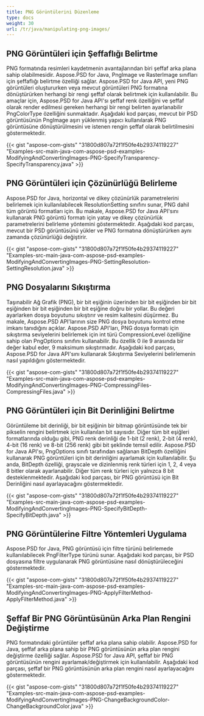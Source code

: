 ```yaml
---
title: PNG Görüntülerini Düzenleme
type: docs
weight: 30
url: /tr/java/manipulating-png-images/
---
```


## **PNG Görüntüleri için Şeffaflığı Belirtme**
PNG formatında resimleri kaydetmenin avantajlarından biri şeffaf arka plana sahip olabilmesidir. Aspose.PSD for Java, PngImage ve RasterImage sınıfları için şeffaflığı belirtme özelliği sağlar. Aspose.PSD for Java API, yeni PNG görüntüleri oluştururken veya mevcut görüntüleri PNG formatına dönüştürürken herhangi bir rengi şeffaf olarak belirtmek için kullanılabilir. Bu amaçlar için, Aspose.PSD for Java API'sı şeffaf renk özelliğini ve şeffaf olarak render edilmesi gereken herhangi bir rengi belirten ayarlanabilir PngColorType özelliğini sunmaktadır. Aşağıdaki kod parçası, mevcut bir PSD görüntüsünün PngImage aşırı yüklenmiş yapıcı kullanılarak PNG görüntüsüne dönüştürülmesini ve istenen rengin şeffaf olarak belirtilmesini göstermektedir.



{{< gist "aspose-com-gists" "31800d807a72f1f50fe4b29374119227" "Examples-src-main-java-com-aspose-psd-examples-ModifyingAndConvertingImages-PNG-SpecifyTransparency-SpecifyTransparency.java" >}}
## **PNG Görüntüleri için Çözünürlüğü Belirleme**
Aspose.PSD for Java, horizontal ve dikey çözünürlük parametrelerini belirlemek için kullanılabilecek ResolutionSetting sınıfını sunar, PNG dahil tüm görüntü formatları için. Bu makale, Aspose.PSD for Java API'sını kullanarak PNG görüntü formatı için yatay ve dikey çözünürlük parametrelerini belirleme yöntemini göstermektedir. Aşağıdaki kod parçası, mevcut bir PSD görüntüsünü yükler ve PNG formatına dönüştürürken aynı zamanda çözünürlüğü değiştirir.



{{< gist "aspose-com-gists" "31800d807a72f1f50fe4b29374119227" "Examples-src-main-java-com-aspose-psd-examples-ModifyingAndConvertingImages-PNG-SettingResolution-SettingResolution.java" >}}
## **PNG Dosyalarını Sıkıştırma**
Taşınabilir Ağ Grafik (PNG), bir bit eşiğinin üzerinden bir bit eşiğinden bir bit eşiğinden bir bit eşiğinden bir bit eşiğine doğru bir yollar. Bu değeri ayarlarken dosya boyutunu sıkıştırır ve resim kalitesini düşürmez. Bu makale, Aspose.PSD API'larının size PNG dosya boyutunu kontrol etme imkanı tanıdığını açıklar. Aspose.PSD API'ları, PNG dosya formatı için sıkıştırma seviyelerini belirlemek için int türü CompressionLevel özelliğine sahip olan PngOptions sınıfını kullanabilir. Bu özellik 0 ile 9 arasında bir değer kabul eder, 9 maksimum sıkıştırmadır. Aşağıdaki kod parçası, Aspose.PSD for Java API'sını kullanarak Sıkıştırma Seviyelerini belirlemenin nasıl yapıldığını göstermektedir.



{{< gist "aspose-com-gists" "31800d807a72f1f50fe4b29374119227" "Examples-src-main-java-com-aspose-psd-examples-ModifyingAndConvertingImages-PNG-CompressingFiles-CompressingFiles.java" >}}
## **PNG Görüntüleri için Bit Derinliğini Belirtme**
Görüntüleme bit derinliği, bir bit eşiğinin bir bitmap görüntüsünde tek bir pikselin rengini belirtmek için kullanılan bit sayısıdır. Diğer tüm bit eşiğleri formatlarında olduğu gibi, PNG renk derinliği de 1-bit (2 renk), 2-bit (4 renk), 4-bit (16 renk) ve 8-bit (256 renk) gibi bit şeklinde temsil edilir. Aspose.PSD for Java API'sı, PngOptions sınıfı tarafından sağlanan BitDepth özelliğini kullanarak PNG görüntüleri için bit derinliğini ayarlamak için kullanılabilir. Şu anda, BitDepth özelliği, grayscale ve dizinlenmiş renk türleri için 1, 2, 4 veya 8 bitler olarak ayarlanabilir. Diğer tüm renk türleri için yalnızca 8 bit desteklenmektedir. Aşağıdaki kod parçası, bir PNG görüntüsü için Bit Derinliğini nasıl ayarlayacağını göstermektedir.



{{< gist "aspose-com-gists" "31800d807a72f1f50fe4b29374119227" "Examples-src-main-java-com-aspose-psd-examples-ModifyingAndConvertingImages-PNG-SpecifyBitDepth-SpecifyBitDepth.java" >}}
## **PNG Görüntülerine Filtre Yöntemleri Uygulama**
Aspose.PSD for Java, PNG görüntüsü için filtre türünü belirlemede kullanılabilecek PngFilterType türünü sunar. Aşağıdaki kod parçası, bir PSD dosyasına filtre uygulanarak PNG görüntüsüne nasıl dönüştürüleceğini göstermektedir.



{{< gist "aspose-com-gists" "31800d807a72f1f50fe4b29374119227" "Examples-src-main-java-com-aspose-psd-examples-ModifyingAndConvertingImages-PNG-ApplyFilterMethod-ApplyFilterMethod.java" >}}
## **Şeffaf Bir PNG Görüntüsünün Arka Plan Rengini Değiştirme**
PNG formatındaki görüntüler şeffaf arka plana sahip olabilir. Aspose.PSD for Java, şeffaf arka plana sahip bir PNG görüntüsünün arka plan rengini değiştirme özelliği sağlar. Aspose.PSD for Java API, şeffaf bir PNG görüntüsünün rengini ayarlamak/değiştirmek için kullanılabilir. Aşağıdaki kod parçası, şeffaf bir PNG görüntüsünün arka plan rengini nasıl ayarlayacağını göstermektedir.



{{< gist "aspose-com-gists" "31800d807a72f1f50fe4b29374119227" "Examples-src-main-java-com-aspose-psd-examples-ModifyingAndConvertingImages-PNG-ChangeBackgroundColor-ChangeBackgroundColor.java" >}}
